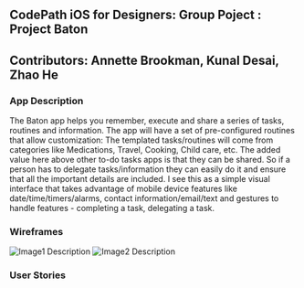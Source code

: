 ## CodePath iOS for Designers: Group Poject : Project Baton
## Contributors: Annette Brookman, Kunal Desai, Zhao He

### App Description
The Baton app helps you remember, execute and share a series of tasks, routines and information. The app will have a set of pre-configured routines that allow customization: The templated tasks/routines will come from categories like Medications, Travel, Cooking, Child care, etc. The added value here above other to-do tasks apps is that they can be shared. So if a person has to delegate tasks/information they can easily do it and ensure that all the important details are included. I see this as a simple visual interface that takes advantage of mobile device features like date/time/timers/alarms, contact information/email/text and gestures to handle features - completing a task, delegating a task. 

### Wireframes
<img src='http://i.imgur.com/link/to/your/gif/file.gif' title='Image1 Description' width='' alt='Image1 Description' />
<img src='http://i.imgur.com/link/to/your/gif/file.gif' title='Image2 Description' width='' alt='Image2 Description' />


### User Stories
